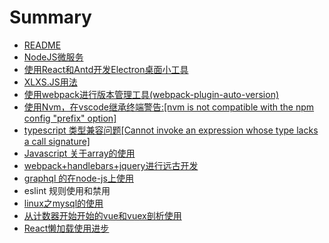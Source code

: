 # Summary

* [README](README.md)
* [NodeJS微服务](nodejswei-fu-wu.md)
* [使用React和Antd开发Electron桌面小工具](shi-yong-react-heantd-kai-fa-electron-zhuo-mian-xiao-gong-ju.md)
* [XLXS.JS用法](xlxsjsyong-fa.md)
* [使用webpack进行版本管理工具\(webpack-plugin-auto-version\)](shi-yong-webpack-jin-xing-ban-ben-guan-li-gong-517728-webpack-plugin-auto-version.md)
* [使用Nvm，在vscode继承终端警告:\[nvm is not compatible with the npm config "prefix" option\]](shi-yong-nvm-ff0c-zai-vscode-ji-cheng-zhong-duan-jing-544a3a5b-nvm-is-not-compatible-with-the-npm-config-prefix-option.md)
* [typescript 类型兼容问题\[Cannot invoke an expression whose type lacks a call signature\]](typescript-lei-xing-jian-rong-wen-98985b-cannot-invoke-an-expression-whose-typelacks-a-call-signature.md)
* [Javascript 关于array的使用](javascript-guan-yu-array-de-shi-yong.md)
* [webpack+handlebars+jquery进行远古开发](webpack+handlebars+jqueryjin-xing-yuan-gu-kai-fa.md)
* [graphql 的在node-js上使用](graphql-de-zai-node-js-shang-shi-yong.md)
* eslint 规则使用和禁用
* [linux之mysql的使用](linuxzhi-mysql-de-shi-yong.md)
* [从计数器开始开始的vue和vuex剖析使用](cong-ji-shuqi-kai-shi-kai-shi-de-vue-he-vuex-pou-xi-shi-yong.md)
* [React懒加载使用进步](reactlan-jia-zai-shi-yong-jin-bu.md)

